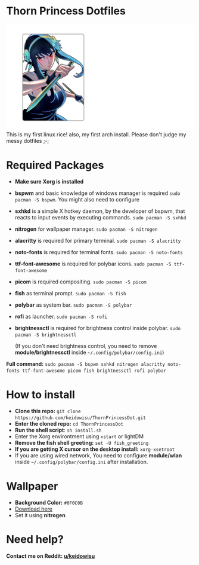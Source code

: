 # Thorn Princess Dotfiles
![Yor Wallpaper](https://github.com/keidowisu/ThornPrincessDot/blob/main/Wallpapers/Wallpaper-Transparent.png?raw=true)
This is my first linux rice! also, my first arch install. Please don't judge my messy dotfiles ;-;

# Required Packages
- **Make sure Xorg is installed**
- **bspwm** and basic knowledge of windows manager is required
    `sudo pacman -S bspwm`. You might also need to configure
- **sxhkd** is a simple X hotkey daemon, by the developer of bspwm, that reacts to input events by executing commands.
    `sudo pacman -S sxhkd`
- **nitrogen** for wallpaper manager.
    `sudo pacman -S nitrogen`
- **alacritty** is required for primary terminal.
    `sudo pacman -S alacritty`
- **noto-fonts** is required for terminal fonts.
    `sudo pacman -S noto-fonts`
- **ttf-font-awesome** is required for polybar icons.
    `sudo pacman -S ttf-font-awesome`
- **picom** is required compositing.
    `sudo pacman -S picom`
- **fish** as terminal prompt.
    `sudo pacman -S fish`
- **polybar** as system bar.
    `sudo pacman -S polybar`
- **rofi** as launcher.
    `sudo pacman -S rofi`
- **brightnessctl** is required for brightness control inside polybar.
    `sudo pacman -S brightnessctl`
    
    (If you don't need brightness control, you need to remove **module/brightnessctl** inside `~/.config/polybar/config.ini`)

**Full command:** `sudo pacman -S bspwm sxhkd nitrogen alacritty noto-fonts ttf-font-awesome picom fish brightnessctl rofi polybar`

# How to install
- **Clone this repo:** `git clone https://github.com/keidowisu/ThornPrincessDot.git`
- **Enter the cloned repo:** `cd ThornPrincessDot`
- **Run the shell script**: `sh install.sh`
- Enter the Xorg environtment using `xstart` or lightDM
- **Remove the fish shell greeting:** `set -U fish_greeting`
- **If you are getting X cursor on the desktop install:** `xorg-xsetroot`
- If you are using wired network, You need to configure **module/wlan** inside `~/.config/polybar/config.ini` after installation.
# Wallpaper
- **Background Color:** `#0F0C0B`
- [Download here](https://github.com/keidowisu/ThornPrincessDot/tree/main/Wallpapers)
- Set it using **nitrogen**

# Need help?
**Contact me on Reddit: [u/keidowisu](https://www.reddit.com/user/keidowisu)**
